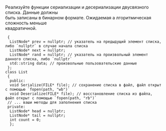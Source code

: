 Реализуйте функции сериализации и десериализации двусвязного списка. Данные должны  
быть записаны в бинарном формате. Ожидаемая а лгоритмическая сложность меньше  
квадратичной.  
 ```struct ListNode  
  {  
   ListNode* prev = nullptr; // указатель на предыдущий элемент списка, либо `nullptr` в случае начала списка  
   ListNode* next = nullptr;  
   ListNode* rand = nullptr; // указатель на произвольный элемент данного списка, либо `nullptr`  
   std::string data; // произвольные пользовательские данные  
  };  
 class List  
  {  
   public:  
   void Serialize(FILE* file); // сохранение списка в файл, файл открыт с помощью `fopen(path, "wb")`  
   void Deserialize(FILE* file); // восстановление списка из файла, файл открыт с помощью `fopen(path, "rb")`  
  // ... ваши методы для заполнения списка  
  private:  
   ListNode* head = nullptr;  
   ListNode* tail = nullptr;  
   int count = 0;  
   };
  
